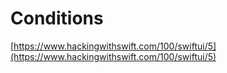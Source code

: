 # Conditions

[https://www.hackingwithswift.com/100/swiftui/5](https://www.hackingwithswift.com/100/swiftui/5)
